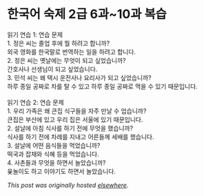 # 한국어 숙제 2급 6과~10과 복습

<p>읽기 연습 1: 연습 문제<br>1. 정은 씨는 졸업 후에 뭘 하려고 합니까?<br>외국 영화를 한국말로 번역하는 일을 하려고 합니다.<br>2. 정은 씨는 옛날에는 무엇이 되고 싶었습니까?<br>간호사나 선생님이 되고 싶었습니다.<br>3. 민석 씨는 왜 택시 운전사나 요리사가 되고 싶었습니까?<br>하루 종일 공짜로 차를 탈 수 있고 하루 종일 공짜로 먹을 수 있기 때문입니다.<br><br>읽기 연습 2: 연습 문제<br>1. 우리 가족은 왜 큰집 식구들을 자주 만날 수 업습니까?<br>큰집은 부산에 있고 우리 집은 서울에 있기 때문입니다.<br>2. 설날에 아침 식사를 하기 전에 무엇을 했습니까?<br>식사를 하기 전에 차례를 지내고 어른들께 세배를 했습니다.<br>3. 설날에 어떤 음식들을 먹었습니까?<br>떡국과 잡채와 식혜 등을 먹었습니다.<br>4. 사촌들과 무엇을 하면서 놀았습니까?<br>윶놀이도 하고 이야기도 하면서 놀았습니다.</p>


*This post was originally hosted [elsewhere](http://planspace.blogspot.com/2009/05/2-610.html).*
